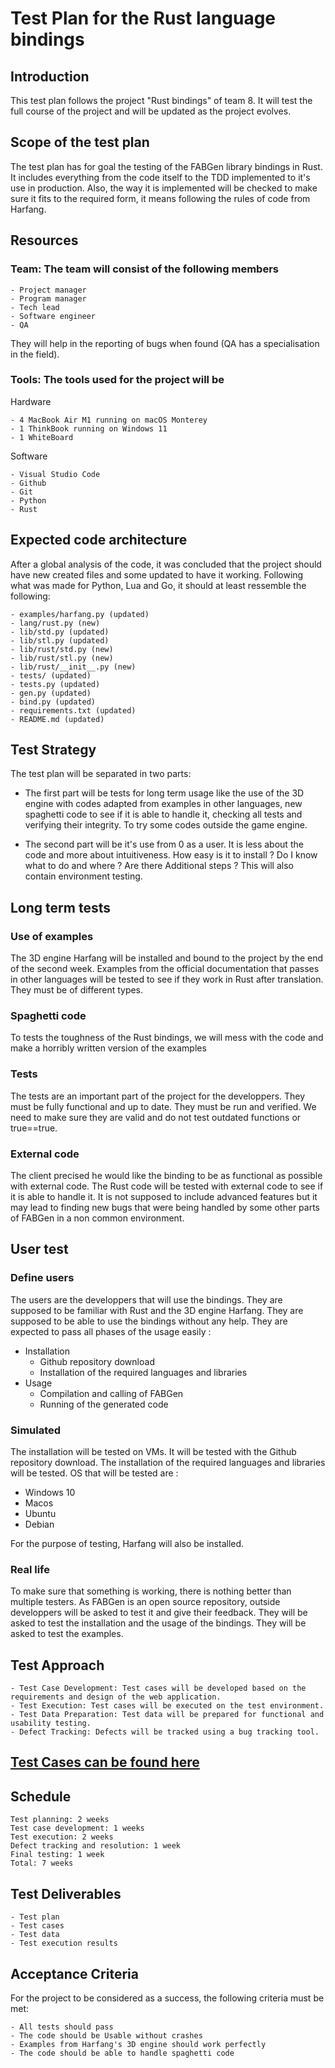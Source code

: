 # Test Plan for the Rust language bindings

## **Introduction**

This test plan follows the project "Rust bindings" of team 8. It will test the full course of the project and will be updated as the project evolves.

## **Scope of the test plan**

The test plan has for goal the testing of the FABGen library bindings in Rust. It includes everything from the code itself to the TDD implemented to it's use in production. Also, the way it is implemented will be checked to make sure it fits to the required form, it means following the rules of code from Harfang.

## **Resources**

### Team: The team will consist of the following members

```
- Project manager
- Program manager
- Tech lead
- Software engineer
- QA
```

They will help in the reporting of bugs when found (QA has a specialisation in the field).

### Tools: The tools used for the project will be

Hardware

```
- 4 MacBook Air M1 running on macOS Monterey
- 1 ThinkBook running on Windows 11
- 1 WhiteBoard
```

Software

```
- Visual Studio Code
- Github
- Git
- Python
- Rust
```

## **Expected code architecture**

After a global analysis of the code, it was concluded that the project should have new created files and some updated to have it working. Following what was made for Python, Lua and Go, it should at least ressemble the following:

```
- examples/harfang.py (updated)
- lang/rust.py (new)
- lib/std.py (updated)
- lib/stl.py (updated)
- lib/rust/std.py (new)
- lib/rust/stl.py (new)
- lib/rust/__init__.py (new)
- tests/ (updated)
- tests.py (updated)
- gen.py (updated)
- bind.py (updated)
- requirements.txt (updated)
- README.md (updated)
```

## **Test Strategy**

The test plan will be separated in two parts:

- The first part will be tests for long term usage like the use of the 3D engine with codes adapted from examples in other languages, new spaghetti code to see if it is able to handle it, checking all tests and verifying their integrity. To try some codes outside the game engine.

- The second part will be it's use from 0 as a user. It is less about the code and more about intuitiveness. How easy is it to install ? Do I know what to do and where ? Are there Additional steps ?
This will also contain environment testing.

## Long term tests

### Use of examples

The 3D engine Harfang will be installed and bound to the project by the end of the second week.
Examples from the official documentation that passes in other languages will be tested to see if they work in Rust after translation.
They must be of different types.

### Spaghetti code

To tests the toughness of the Rust bindings, we will mess with the code and make a horribly written version of the examples

### Tests

The tests are an important part of the project for the developpers. They must be fully functional and up to date. They must be run and verified. We need to make sure they are valid and do not test outdated functions or true==true.

### External code

The client precised he would like the binding to be as functional as possible with external code. The Rust code will be tested with external code to see if it is able to handle it. It is not supposed to include advanced features but it may lead to finding new bugs that were being handled by some other parts of FABGen in a non common environment.

## User test

### Define users

The users are the developpers that will use the bindings. They are supposed to be familiar with Rust and the 3D engine Harfang. They are supposed to be able to use the bindings without any help.
They are expected to pass all phases of the usage easily :

- Installation
  - Github repository download
  - Installation of the required languages and libraries
- Usage
  - Compilation and calling of FABGen
  - Running of the generated code

### Simulated

The installation will be tested on VMs. It will be tested with the Github repository download. The installation of the required languages and libraries will be tested. OS that will be tested are :

- Windows 10
- Macos
- Ubuntu
- Debian

For the purpose of testing, Harfang will also be installed.

### Real life

To make sure that something is working, there is nothing better than multiple testers. As FABGen is an open source repository, outside developpers will be asked to test it and give their feedback. They will be asked to test the installation and the usage of the bindings. They will be asked to test the examples.

## Test Approach

```
- Test Case Development: Test cases will be developed based on the requirements and design of the web application.
- Test Execution: Test cases will be executed on the test environment.
- Test Data Preparation: Test data will be prepared for functional and usability testing.
- Defect Tracking: Defects will be tracked using a bug tracking tool.
```

## [**Test Cases can be found here**](TestCase)

## **Schedule**

```
Test planning: 2 weeks
Test case development: 1 weeks
Test execution: 2 weeks
Defect tracking and resolution: 1 week
Final testing: 1 week
Total: 7 weeks
```

## **Test Deliverables**

```
- Test plan
- Test cases
- Test data
- Test execution results
```

## Acceptance Criteria

For the project to be considered as a success, the following criteria must be met:
````
- All tests should pass
- The code should be Usable without crashes
- Examples from Harfang's 3D engine should work perfectly
- The code should be able to handle spaghetti code
````